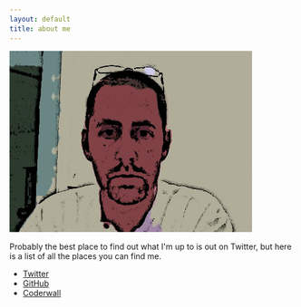 ```yaml
---
layout: default
title: about me
---
```


<img src="/assets/images/me.png" alt="a pic of me" />

Probably the best place to find out what I'm up to is out on Twitter, but here is a list of all the places you can find me.

<ul>
  <li><a href="https://twitter.com/bradley_teller">Twitter</a></li>
  <li><a href="https://github.com/bteller">GitHub</a></li>
  <li><a href="https://coderwall.com/bradley_teller">Coderwall</a></li>
</ul>